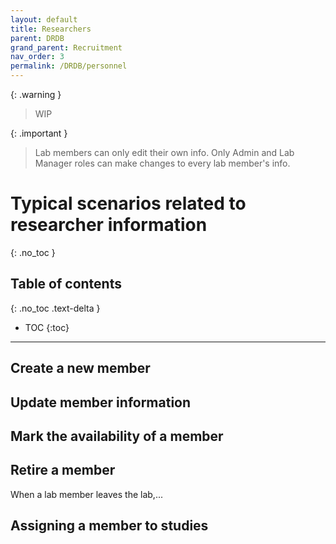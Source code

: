```yaml
---
layout: default
title: Researchers
parent: DRDB
grand_parent: Recruitment
nav_order: 3
permalink: /DRDB/personnel
---
```

{: .warning }
> WIP

{: .important }
> Lab members can only edit their own info.
> Only Admin and Lab Manager roles can make changes to every lab member's info.

# Typical scenarios related to researcher information
{: .no_toc }

## Table of contents
{: .no_toc .text-delta }

* TOC
{:toc}

---
## Create a new member


## Update member information


## Mark the availability of a member


## Retire a member

When a lab member leaves the lab,...

## Assigning a member to studies